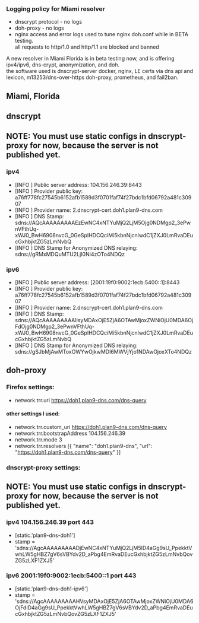 ### Logging policy for Miami resolver
- dnscrypt protocol - no logs
- doh-proxy - no logs
- nginx access and error logs used to tune nginx doh.conf while in BETA testing. \
all requests to http/1.0 and http/1.1 are blocked and banned

A new resolver in Miami Florida is in beta testing now, and is offering ipv4/ipv6, dns-crypt, anonymization, and doh. \
the software used is dnscrypt-server docker, nginx, LE certs via dns api and lexicon, m13253/dns-over-https doh-proxy, prometheus, and fail2ban.
## Miami, Florida
## dnscrypt
## NOTE: You must use static configs in dnscrypt-proxy for now, because the server is not published yet.
### ipv4
- [INFO ] Public server address: 104.156.246.39:8443
- [INFO ] Provider public key: a76ff778fc27545b6152afb1589d3f0701faf74f27bdc1bfd06792a481c30907
- [INFO ] Provider name: 2.dnscrypt-cert.doh1.plan9-dns.com
- [INFO ] DNS Stamp: sdns://AQcAAAAAAAAAEzEwNC4xNTYuMjQ2LjM5Ojg0NDMgp2_3ePwnVFthUq-xWJ0_BwH6908nvcG_0GeSpIHDCQciMi5kbnNjcnlwdC1jZXJ0LmRvaDEucGxhbjktZG5zLmNvbQ
- [INFO ] DNS Stamp for Anonymized DNS relaying: sdns://gRMxMDQuMTU2LjI0Ni4zOTo4NDQz
### ipv6
- [INFO ] Public server address: [2001:19f0:9002:1ecb:5400::1]:8443
- [INFO ] Provider public key: a76ff778fc27545b6152afb1589d3f0701faf74f27bdc1bfd06792a481c30907
- [INFO ] Provider name: 2.dnscrypt-cert.doh1.plan9-dns.com
- [INFO ] DNS Stamp: sdns://AQcAAAAAAAAAIlsyMDAxOjE5ZjA6OTAwMjoxZWNiOjU0MDA6OjFdOjg0NDMgp2_3ePwnVFthUq-xWJ0_BwH6908nvcG_0GeSpIHDCQciMi5kbnNjcnlwdC1jZXJ0LmRvaDEucGxhbjktZG5zLmNvbQ
- [INFO ] DNS Stamp for Anonymized DNS relaying: sdns://gSJbMjAwMToxOWYwOjkwMDI6MWVjYjo1NDAwOjoxXTo4NDQz

## doh-proxy
### Firefox settings:
- network.trr.uri	https://doh1.plan9-dns.com/dns-query
#### other settings I used:
- network.trr.custom_uri	https://doh1.plan9-dns.com/dns-query
- network.trr.bootstrapAddress	104.156.246.39
- network.trr.mode	3
- network.trr.resolvers	[{ "name": "doh1.plan9-dns", "url": "https://doh1.plan9-dns.com/dns-query" }]

### dnscrypt-proxy settings:
## NOTE: You must use static configs in dnscrypt-proxy for now, because the server is not published yet.
### ipv4 104.156.246.39 port 443
- [static.'plan9-dns-doh1']
- stamp = 'sdns://AgcAAAAAAAAADjEwNC4xNTYuMjQ2LjM5ID4aGg9sU_PpekktVwhLW5gHBZ7gV6sVBYdv2D_aPbg4EmRvaDEucGxhbjktZG5zLmNvbQovZG5zLXF1ZXJ5'
### ipv6 2001:19f0:9002:1ecb:5400::1 port 443
- [static.'plan9-dns-doh1-ipv6']
- stamp = 'sdns://AgcAAAAAAAAAHVsyMDAxOjE5ZjA6OTAwMjoxZWNiOjU0MDA6OjFdID4aGg9sU_PpekktVwhLW5gHBZ7gV6sVBYdv2D_aPbg4EmRvaDEucGxhbjktZG5zLmNvbQovZG5zLXF1ZXJ5'
